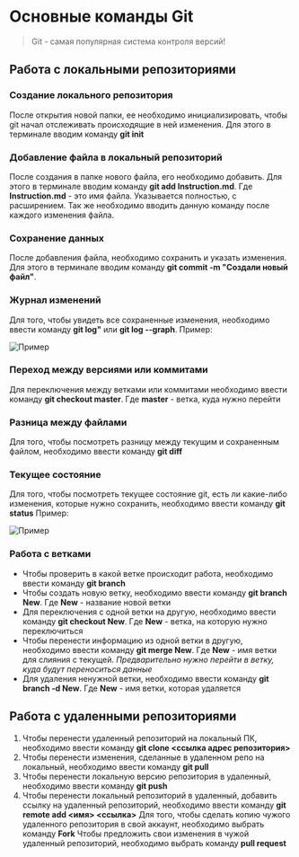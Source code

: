 # Основные команды Git
> Git - самая популярная система контроля версий!

## Работа с локальными репозиториями

### Создание локального репозитория
После открытия новой папки, ее необходимо инициализировать, чтобы git  начал отслеживать происходящие в ней изменения. Для этого в терминале вводим команду **git init**

### Добавление файла в локальный репозиторий
После создания в папке нового файла, его необходимо добавить. Для этого в терминале вводим команду **git add Instruction.md**. Где **Instruction.md** - это имя файла. Указывается полностью, с расширением. Так же необходимо вводить данную команду после каждого изменения файла.

### Сохранение данных
После добавления файла, необходимо сохранить и указать изменения. Для этого в терминале вводим команду **git commit -m "Создали новый файл"**.

### Журнал изменений
Для того, чтобы увидеть все сохраненные изменения, необходимо ввести команду **git log"** или **git log --graph**. Пример:

 ![Пример](Change_log.jpeg)

### Переход между версиями или коммитами
Для переключения между ветками или коммитами необходимо ввести команду **git checkout master**. Где **master** - ветка, куда нужно перейти

### Разница между файлами
Для того, чтобы посмотреть разницу между текущим и сохраненным файлом, необходимо ввести команду **git diff**

### Текущее состояние
Для того, чтобы посмотреть текущее состояние git, есть ли какие-либо изменения, которые нужно сохранить, необходимо ввести команду **git status** 
Пример:

![Пример](Status.jpg)

### Работа с ветками
* Чтобы проверить в какой ветке происходит работа, необходимо ввести команду **git branch**
* Чтобы создать новую ветку, необходимо ввести команду **git branch New**. Где **New** - название новой ветки
* Для переключения с одной ветки на другую, необходимо ввести команду **git checkout New**. Где **New** - ветка, на которую нужно переключиться
* Чтобы перенести информацию из одной ветки в другую, необходимо ввести команду **git merge New**. Где **New** - имя ветки для слияния с текущей. *Предварительно нужно перейти в ветку, куда будут переноситься данные*
* Для удаления ненужной ветки, необходимо ввести команду **git branch -d New**. Где **New** - имя ветки, которая удаляется

## Работа с удаленными репозиториями
1. Чтобы перенести удаленный репозиторий на локальный ПК, необходимо ввести команду **git clone <ссылка адрес репозитория>**
2. Чтобы перенести изменения, сделанные в удаленном репо на локальный, необходимо ввести команду **git pull**
3. Чтобы перенести локальную версию репозитория в удаленный, необходимо ввести команду **git push**
4. Чтобы перенести локальный репозиторий в удаленный, добавить ссылку на удаленный репозиторий, необходимо ввести команду **git remote add <имя> <ссылка>**
Для того, чтобы сделать копию чужого удаленного репозитория в свой аккаунт, необходимо выбрать команду **Fork**
Чтобы предложить свои изменения в чужой удаленный репозиторий, необходимо выбрать  команду **pull request**
